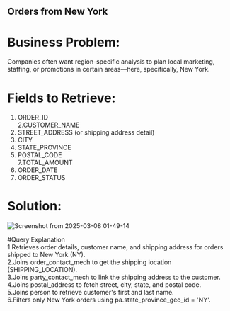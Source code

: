 ## Orders from New York  
# Business Problem:  
 Companies often want region-specific analysis to plan local marketing, staffing, or promotions in certain areas—here, specifically, New York.  
 # Fields to Retrieve:  
   1. ORDER_ID  
   2.CUSTOMER_NAME  
   3. STREET_ADDRESS (or shipping address detail)  
   4. CITY  
   5. STATE_PROVINCE  
   6. POSTAL_CODE  
   7.TOTAL_AMOUNT  
   8. ORDER_DATE  
   9. ORDER_STATUS  
 
# Solution:
![Screenshot from 2025-03-08 01-49-14](https://github.com/user-attachments/assets/4d9055c9-d8fd-4754-817d-e70009911b1b)

 

#Query Explanation  
1.Retrieves order details, customer name, and shipping address for orders shipped to New York (NY).  
2.Joins order_contact_mech to get the shipping location (SHIPPING_LOCATION).  
3.Joins party_contact_mech to link the shipping address to the customer.  
4.Joins postal_address to fetch street, city, state, and postal code.  
5.Joins person to retrieve customer's first and last name.  
6.Filters only New York orders using pa.state_province_geo_id = 'NY'.  

